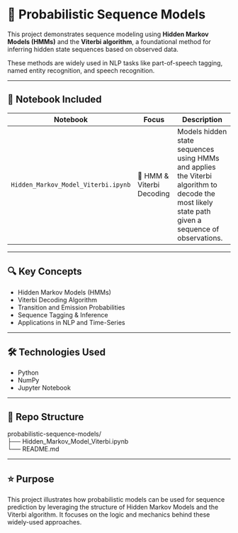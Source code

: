# 🔁 Probabilistic Sequence Models

This project demonstrates sequence modeling using **Hidden Markov Models (HMMs)** and the **Viterbi algorithm**, a foundational method for inferring hidden state sequences based on observed data.

These methods are widely used in NLP tasks like part-of-speech tagging, named entity recognition, and speech recognition.

---

## 📓 Notebook Included

| Notebook | Focus | Description |
|----------|-------|-------------|
| `Hidden_Markov_Model_Viterbi.ipynb` | 🔁 HMM & Viterbi Decoding | Models hidden state sequences using HMMs and applies the Viterbi algorithm to decode the most likely state path given a sequence of observations. |

---

## 🔍 Key Concepts

- Hidden Markov Models (HMMs)
- Viterbi Decoding Algorithm
- Transition and Emission Probabilities
- Sequence Tagging & Inference
- Applications in NLP and Time-Series

---

## 🛠 Technologies Used

- Python
- NumPy
- Jupyter Notebook

---

## 📁 Repo Structure

probabilistic-sequence-models/  
├── Hidden_Markov_Model_Viterbi.ipynb  
└── README.md

---

## ⭐ Purpose

This project illustrates how probabilistic models can be used for sequence prediction by leveraging the structure of Hidden Markov Models and the Viterbi algorithm. It focuses on the logic and mechanics behind these widely-used approaches.
